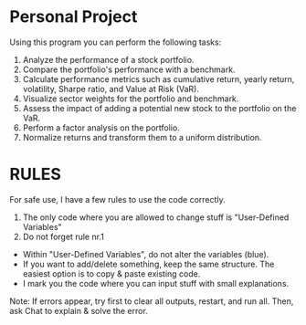 # Personal Project

Using this program you can perform the following tasks:

1. Analyze the performance of a stock portfolio.
2. Compare the portfolio's performance with a benchmark.
3. Calculate performance metrics such as cumulative return, yearly return, volatility, Sharpe ratio, and Value at Risk (VaR).
4. Visualize sector weights for the portfolio and benchmark.
5. Assess the impact of adding a potential new stock to the portfolio on the VaR.
6. Perform a factor analysis on the portfolio.
7. Normalize returns and transform them to a uniform distribution.

# RULES
For safe use, I have a few rules to use the code correctly.
1. The only code where you are allowed to change stuff is "User-Defined Variables"
2. Do not forget rule nr.1

- Within "User-Defined Variables", do not alter the variables (blue). 
- If you want to add/delete something, keep the same structure. The easiest option is to copy & paste existing code.
- I mark you the code where you can input stuff with small explanations. 

Note: If errors appear, try first to clear all outputs, restart, and run all. Then, ask Chat to explain & solve the error.
